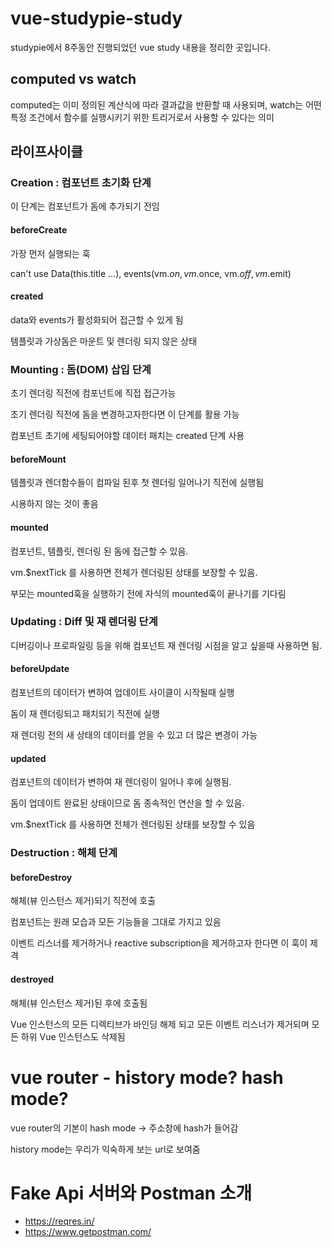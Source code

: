 # vue-studypie-study
studypie에서 8주동안 진행되었던 vue study 내용을 정리한 곳입니다.

## computed vs watch

computed는 이미 정의된 계산식에 따라 결과값을 반환할 때 사용되며, watch는 어떤 특정 조건에서 함수를 실행시키기 위한 트리거로서 사용할 수 있다는 의미

## 라이프사이클

### Creation : 컴포넌트 초기화 단계

이 단계는 컴포넌트가 돔에 추가되기 전임

#### beforeCreate

가장 먼저 실행되는 훅

can't use Data(this.title ...), events(vm.$on, vm.$once, vm.$off, vm.$emit)

#### created

data와 events가 활성화되어 접근할 수 있게 됨

템플릿과 가상돔은 마운트 및 렌더링 되지 않은 상태

### Mounting : 돔(DOM) 삽입 단계

초기 렌더링 직전에 컴포넌트에 직접 접근가능

초기 렌더링 직전에 돔을 변경하고자한다면 이 단계를 활용 가능

컴포넌트 초기에 세팅되어야할 데이터 패치는 created 단계 사용

#### beforeMount

템플릿과 렌더함수들이 컴파일 된후 첫 렌더링 일어나기 직전에 실행됨

시용하지 않는 것이 좋음

#### mounted

컴포넌트, 템플릿, 렌더링 된 돔에 접근할 수 있음.

vm.$nextTick 를 사용하면 전체가 렌더링된 상태를 보장할 수 있음.

부모는 mounted훅을 실행하기 전에 자식의 mounted훅이 끝나기를 기다림

### Updating : Diff 및 재 렌더링 단계

디버깅이나 프로파일링 등을 위해 컴포넌트 재 렌더링 시점을 알고 싶을때 사용하면 됨.

#### beforeUpdate

 컴포넌트의 데이터가 변하여 업데이트 사이클이 시작될때 실행
 
 돔이 재 렌더링되고 패치되기 직전에 실행
 
 재 렌더링 전의 새 상태의 데이터를 얻을 수 있고 더 많은 변경이 가능
 
 #### updated
 
 컴포넌트의 데이터가 변하여 재 렌더링이 일어나 후에 실행됨.
 
 돔이 업데이트 완료된 상태이므로 돔 종속적인 연산을 할 수 있음.
 
 vm.$nextTick 를 사용하면 전체가 렌더링된 상태를 보장할 수 있음
  
 ### Destruction : 해체 단계
 
 #### beforeDestroy
 
 해체(뷰 인스턴스 제거)되기 직전에 호출
 
 컴포넌트는 원래 모습과 모든 기능들을 그대로 가지고 있음
 
 이벤트 리스너를 제거하거나 reactive subscription을 제거하고자 한다면 이 훅이 제격
 
 #### destroyed
 
 해체(뷰 인스턴스 제거)된 후에 호출됨
 
 Vue 인스턴스의 모든 디렉티브가 바인딩 해제 되고 모든 이벤트 리스너가 제거되며 모든 하위 Vue 인스턴스도 삭제됨
 
 # vue router - history mode? hash mode?
 
 vue router의 기본이 hash mode -> 주소창에 hash가 들어감
 
 history mode는 우리가 익숙하게 보는 url로 보여줌
 
 # Fake Api 서버와 Postman 소개
 
 - https://reqres.in/
 - https://www.getpostman.com/